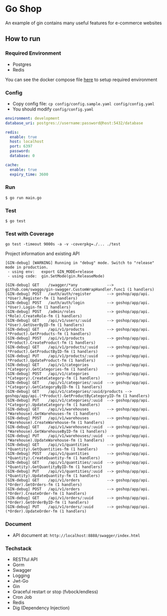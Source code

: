 # Go Shop

An example of gin contains many useful features for e-commerce websites

## How to run

### Required Environment

- Postgres
- Redis

You can see the docker compose file [here](https://github.com/quangdangfit/docker-compose-template/blob/master/base/docker-compose.yml) to setup required environment

### Config
- Copy config file: `cp config/config.sample.yaml config/config.yaml`
- You should modify `config/config.yaml`

```yaml
environment: development
database_uri: postgres://username:password@host:5432/database

redis:
  enable: true
  host: localhost
  port: 6397
  password:
  database: 0

cache:
  enable: true
  expiry_time: 3600
```

### Run
```shell script
$ go run main.go 
```

### Test
```shell script
$ go test
```

### Test with Coverage
```shell script
go test -timeout 9000s -a -v -coverpkg=./... ./test
```

Project information and existing API

```
[GIN-debug] [WARNING] Running in "debug" mode. Switch to "release" mode in production.
 - using env:	export GIN_MODE=release
 - using code:	gin.SetMode(gin.ReleaseMode)

[GIN-debug] GET    /swagger/*any             --> github.com/swaggo/gin-swagger.CustomWrapHandler.func1 (1 handlers)
[GIN-debug] POST   /auth/auth/register       --> goshop/app/api.(*User).Register-fm (1 handlers)
[GIN-debug] POST   /auth/auth/login          --> goshop/app/api.(*User).Login-fm (1 handlers)
[GIN-debug] POST   /admin/roles              --> goshop/app/api.(*Role).CreateRole-fm (1 handlers)
[GIN-debug] GET    /api/v1/users/:uuid       --> goshop/app/api.(*User).GetUserByID-fm (1 handlers)
[GIN-debug] GET    /api/v1/products          --> goshop/app/api.(*Product).GetProducts-fm (1 handlers)
[GIN-debug] POST   /api/v1/products          --> goshop/app/api.(*Product).CreateProduct-fm (1 handlers)
[GIN-debug] GET    /api/v1/products/:uuid    --> goshop/app/api.(*Product).GetProductByID-fm (1 handlers)
[GIN-debug] PUT    /api/v1/products/:uuid    --> goshop/app/api.(*Product).UpdateProduct-fm (1 handlers)
[GIN-debug] GET    /api/v1/categories        --> goshop/app/api.(*Category).GetCategories-fm (1 handlers)
[GIN-debug] POST   /api/v1/categories        --> goshop/app/api.(*Category).CreateCategory-fm (1 handlers)
[GIN-debug] GET    /api/v1/categories/:uuid  --> goshop/app/api.(*Category).GetCategoryByID-fm (1 handlers)
[GIN-debug] GET    /api/v1/categories/:uuid/products --> goshop/app/api.(*Product).GetProductByCategoryID-fm (1 handlers)
[GIN-debug] PUT    /api/v1/categories/:uuid  --> goshop/app/api.(*Category).UpdateCategory-fm (1 handlers)
[GIN-debug] GET    /api/v1/warehouses        --> goshop/app/api.(*Warehouse).GetWarehouses-fm (1 handlers)
[GIN-debug] POST   /api/v1/warehouses        --> goshop/app/api.(*Warehouse).CreateWarehouse-fm (1 handlers)
[GIN-debug] GET    /api/v1/warehouses/:uuid  --> goshop/app/api.(*Warehouse).GetWarehouseByID-fm (1 handlers)
[GIN-debug] PUT    /api/v1/warehouses/:uuid  --> goshop/app/api.(*Warehouse).UpdateWarehouse-fm (1 handlers)
[GIN-debug] GET    /api/v1/quantities        --> goshop/app/api.(*Quantity).GetQuantities-fm (1 handlers)
[GIN-debug] POST   /api/v1/quantities        --> goshop/app/api.(*Quantity).CreateQuantity-fm (1 handlers)
[GIN-debug] GET    /api/v1/quantities/:uuid  --> goshop/app/api.(*Quantity).GetQuantityByID-fm (1 handlers)
[GIN-debug] PUT    /api/v1/quantities/:uuid  --> goshop/app/api.(*Quantity).UpdateQuantity-fm (1 handlers)
[GIN-debug] GET    /api/v1/orders            --> goshop/app/api.(*Order).GetOrders-fm (1 handlers)
[GIN-debug] POST   /api/v1/orders            --> goshop/app/api.(*Order).CreateOrder-fm (1 handlers)
[GIN-debug] GET    /api/v1/orders/:uuid      --> goshop/app/api.(*Order).GetOrderByID-fm (1 handlers)
[GIN-debug] PUT    /api/v1/orders/:uuid      --> goshop/app/api.(*Order).UpdateOrder-fm (1 handlers)
```

### Document
* API document at: `http://localhost:8888/swagger/index.html`

### Techstack
- RESTful API
- Gorm
- Swagger
- Logging
- Jwt-Go
- Gin
- Graceful restart or stop (fvbock/endless)
- Cron Job
- Redis
- Dig (Dependency Injection)